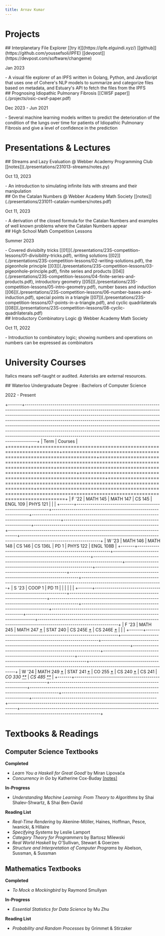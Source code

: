 ```yaml
---
title: Arnav Kumar
---
```


# Projects

<hgroup>
## Interplanetary File Explorer
[[try it]](https://ipfe.elguindi.xyz/) [[github]](https://github.com/youssefsoli/IPFE) [[devpost]](https://devpost.com/software/changeme)
<p class="date">Jan 2023</p>
</hgroup>
- A visual file explorer of an IPFS written in Golang, Python, and JavaScript that uses one of Cohere's NLP models to summarize and categorize files based on metadata, and Estuary's API to fetch the files from the IPFS

<hgroup>
## Prognosing Idiopathic Pulmonary Fibrosis
[[CWSF paper]](./projects/osic-cwsf-paper.pdf)
<p class="date">Dec 2023 - Jun 2021</p>
</hgroup>
- Several machine learning models written to predict the deterioration of the condition of the lungs over time for patients of Idiopathic Pulmonary Fibrosis and give a level of confidence in the prediction

# Presentations & Lectures

<hgroup>
## Streams and Lazy Evaluation
@ Webber Academy Programming Club
[[notes]](./presentations/231013-streams/notes.py)
<p class="date">Oct 13, 2023</p>
</hgroup>
- An introduction to simulating infinite lists with streams and their manipulation

<hgroup>
## On the Catalan Numbers
@ Webber Academy Math Society
[[notes]](./presentations/231011-catalan-numbers/notes.pdf)
<p class="date">Oct 11, 2023</p>
</hgroup>
- A derivation of the closed formula for the Catalan Numbers and examples of well known problems where the Catalan Numbers appear

<hgroup>
## High School Math Competition Lessons
<p class="date">Summer 2023</p>
</hgroup>
- Covered divisibilty tricks [[01]](./presentations/23S-competition-lessons/01-divisibility-tricks.pdf), writing solutions [[02]](./presentations/23S-competition-lessons/02-writing-solutions.pdf), the pigeonhole principle [[03]](./presentations/23S-competition-lessons/03-pigeonhole-principle.pdf), finite series and products [[04]](./presentations/23S-competition-lessons/04-finite-series-and-products.pdf), introductory geometry [[05]](./presentations/23S-competition-lessons/05-intro-geometry.pdf), number bases and induction [[06]](./presentations/23S-competition-lessons/06-number-bases-and-induction.pdf), special points in a triangle [[07]](./presentations/23S-competition-lessons/07-points-in-a-triangle.pdf), and cyclic quadrilaterals [[08]](./presentations/23S-competition-lessons/08-cyclic-quadrilaterals.pdf)

<hgroup>
## Introductory Combinatory Logic
@ Webber Academy Math Society
<p class="date">Oct 11, 2022</p>
</hgroup>
- Introduction to combinatory logic; showing numbers and operations on numbers can be expressed as combinators

# University Courses

Italics means self-taught or audited.
Asterisks are external resources.

<hgroup>
## Waterloo Undergraduate Degree
: Bachelors of Computer Science
<p class="date">2022 - Present</p>
</hgroup>

+-------+------------------------------------------------------------------------------------------------------------------------------------------------------------------------------------------------------------------------------------------------------------------------------------------------------------------------------------------------------------------------------------------------------------------------------------------------------------------------------------------------------------------------------------------------------------------------+
| Term  | Courses                                                                                                                                                                                                                                                                                                                                                                                                                                                                                                                                                                |
+=======+================================================================+==================================================================+============================================================================================+=============================================================+===============================================================+==================================================================================+======================================================================================================================+
| F '22 | MATH 145                                                       | MATH 147                                                         | CS 145                                                                                     | ENGL 109                                                    | PHYS 121                                                      |                                                                                  |                                                                                                                      |
+-------+----------------------------------------------------------------+------------------------------------------------------------------+--------------------------------------------------------------------------------------------+-------------------------------------------------------------+---------------------------------------------------------------+----------------------------------------------------------------------------------+----------------------------------------------------------------------------------------------------------------------+
| W '23 | MATH 146                                                       | MATH 148                                                         | CS 146                                                                                     | CS 136L                                                     | PD 1                                                          | PHYS 122                                                                         | ENGL 108B                                                                                                            |
+-------+----------------------------------------------------------------+------------------------------------------------------------------+--------------------------------------------------------------------------------------------+-------------------------------------------------------------+---------------------------------------------------------------+----------------------------------------------------------------------------------+----------------------------------------------------------------------------------------------------------------------+
| S '23 | COOP 1                                                         | PD 11                                                            |                                                                                            |                                                             |                                                               |                                                                                  |                                                                                                                      |
+-------+----------------------------------------------------------------+------------------------------------------------------------------+--------------------------------------------------------------------------------------------+-------------------------------------------------------------+---------------------------------------------------------------+----------------------------------------------------------------------------------+----------------------------------------------------------------------------------------------------------------------+
| F '23 | MATH 245                                                       | MATH 247 [*](https://www.richardwu.ca/notes/math247-notes.pdf)   | STAT 240                                                                                   | CS 245E [*](https://isbnsearch.org/isbn/0122384520)         | CS 246E [*](https://notes.sibeliusp.com/pdf/1189/cs246e.pdf)  |                                                                                  |                                                                                                                      |
+-------+----------------------------------------------------------------+------------------------------------------------------------------+--------------------------------------------------------------------------------------------+-------------------------------------------------------------+---------------------------------------------------------------+----------------------------------------------------------------------------------+----------------------------------------------------------------------------------------------------------------------+
| W '24 | MATH 249 [*](https://melczer.ca/249/wagner_239_249_notes.pdf)  | STAT 241 [*](https://doi.org/10.1093/oso/9780192867735.001.0001) | CO 255 [*](https://csclub.uwaterloo.ca/~c2kent/LectureNotes/co255-1191/CO255_CKclass.pdf)  | CS 240 [*](https://cs.uwaterloo.ca/~plragde/flaneries/FDS/) | CS 241                                                        | *CO 330 [*](https://melczer.ca/330/WagnerNotes.pdf)[*](https://enumeration.ca/)* | *CS 485 [*](https://student.cs.uwaterloo.ca/~cs485/)[*](https://cs.uwaterloo.ca/~ppoupart/teaching/cs485-winter16/)* |
+-------+----------------------------------------------------------------+------------------------------------------------------------------+--------------------------------------------------------------------------------------------+-------------------------------------------------------------+---------------------------------------------------------------+----------------------------------------------------------------------------------+----------------------------------------------------------------------------------------------------------------------+

# Textbooks & Readings

## Computer Science Textbooks

**Completed**

- *Learn You a Haskell for Great Good!* by Miran Lipovača
- *Concurrency in Go* by Katherine Cox-Buday [[notes]](./readings/concurrency-in-go/notes.pdf)

**In-Progress**

- *Understanding Machine Learning: From Theory to Algorithms* by Shai Shalev-Shwartz, & Shai Ben-David

**Reading List**

- *Real-Time Rendering* by Akenine-Möller, Haines, Hoffman, Pesce, Iwanicki, & Hillaire
- *Specifying Systems* by Leslie Lamport
- *Category Theory for Programmers* by Bartosz Milewski
- *Real World Haskell* by O'Sullivan, Stewart & Goerzen
- *Structure and Interpretation of Computer Programs* by Abelson, Sussman, & Sussman

## Mathematics Textbooks

**Completed**

- *To Mock a Mockingbird* by Raymond Smullyan

**In-Progress**

- *Essential Statistics for Data Science* by Mu Zhu

**Reading List**

- *Probability and Random Processes* by Grimmet & Stirzaker


